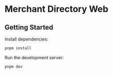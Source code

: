 # Merchant Directory Web

## Getting Started

Install dependencies:

```bash
pnpm install
```

Run the development server:

```bash
pnpm dev
```
